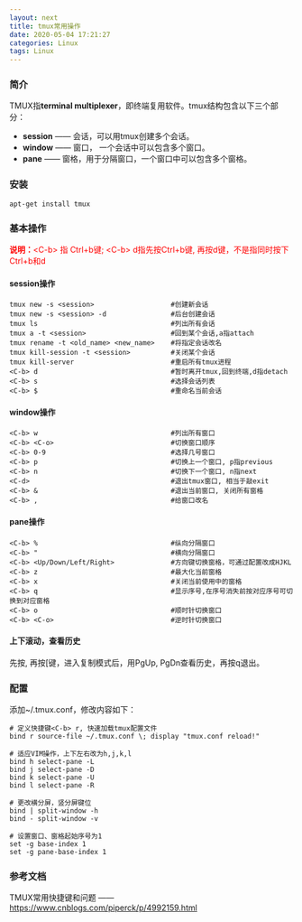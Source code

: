 ```yaml
---
layout: next
title: tmux常用操作
date: 2020-05-04 17:21:27
categories: Linux
tags: Linux
---
```


### 简介

TMUX指**terminal multiplexer**，即终端复用软件。tmux结构包含以下三个部分：

* **session**  —— 会话，可以用tmux创建多个会话。
* **window**  —— 窗口， 一个会话中可以包含多个窗口。
* **pane**       —— 窗格，用于分隔窗口，一个窗口中可以包含多个窗格。

<!-- more -->

### 安装

```shell
apt-get install tmux
```

 ### 基本操作

<font color = 'red'>**说明：**\<C-b> 指 Ctrl+b键; \<C-b> d指先按Ctrl+b键, 再按d键，不是指同时按下Ctrl+b和d</font>

#### session操作

```shell
tmux new -s <session>					#创建新会话
tmux new -s <session> -d				#后台创建会话
tmux ls									#列出所有会话
tmux a -t <session>						#回到某个会话,a指attach
tmux rename -t <old_name> <new_name>	#将指定会话改名
tmux kill-session -t <session>			#关闭某个会话
tmux kill-server						#重启所有tmux进程
<C-b> d									#暂时离开tmux,回到终端,d指detach
<C-b> s									#选择会话列表
<C-b> $									#重命名当前会话
```

#### window操作

```shell
<C-b> w									#列出所有窗口
<C-b> <C-o>								#切换窗口顺序
<C-b> 0-9								#选择几号窗口
<C-b> p									#切换上一个窗口, p指previous
<C-b> n									#切换下一个窗口, n指next
<C-d>									#退出tmux窗口, 相当于敲exit
<C-b> &									#退出当前窗口, 关闭所有窗格
<C-b> ,									#给窗口改名
```

#### pane操作

```shell
<C-b> %									#纵向分隔窗口
<C-b> " 								#横向分隔窗口
<C-b> <Up/Down/Left/Right>				#方向键切换窗格，可通过配置改成HJKL
<C-b> z									#最大化当前窗格
<C-b> x									#关闭当前使用中的窗格
<C-b> q									#显示序号,在序号消失前按对应序号可切换到对应窗格
<C-b> o									#顺时针切换窗口
<C-b> <C-o>								#逆时针切换窗口
```

#### 上下滚动，查看历史

先按<C-b>, 再按[键，进入复制模式后，用PgUp, PgDn查看历史，再按q退出。

### 配置

添加~/.tmux.conf，修改内容如下：

```shell
# 定义快捷键<C-b> r, 快速加载tmux配置文件
bind r source-file ~/.tmux.conf \; display "tmux.conf reload!"

# 适应VIM操作，上下左右改为h,j,k,l
bind h select-pane -L
bind j select-pane -D
bind k select-pane -U
bind l select-pane -R

# 更改横分屏，竖分屏键位
bind | split-window -h
bind - split-window -v

# 设置窗口、窗格起始序号为1
set -g base-index 1
set -g pane-base-index 1
```

### 参考文档

TMUX常用快捷键和问题 —— <a href="https://www.cnblogs.com/piperck/p/4992159.html">https://www.cnblogs.com/piperck/p/4992159.html</a>


